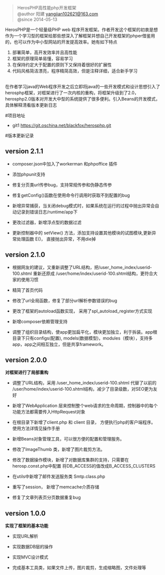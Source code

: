 >HerosPHP高性能php开发框架<br />
@author 阳建 yangjian102621@163.com <br />
@since 2014-05-13

HerosPHP是一个轻量级PHP web 程序开发框架。作者开发这个框架的初衷是想作为一个学习型的框架给那些想深入了解框架并想自己开发框架的phper借鉴用的，也可以作为中小型网站的开发提高效率。她有如下特点 

1. 部署简单，高开发效率并且高性能
2. 框架的原理简单易懂，容易学习
3. 在保持约定大于配置的原则下又保持着很好的扩展性
4. 代码风格简洁漂亮，程序精简高效，但是注释详细，适合新手学习

<br/>
在作者学习java的Web程序开发之后立即将java的一些开发模式和设计思想引入了herosphp框架，对框架进行了一次内核的重构，将框架升级到了2.0，herosphp2.0版本对开发大中型的系统提供了很多便利。引入Beans的开发模式，具体解释清看版本更新日志

#项目地址
* git1 https://git.oschina.net/blackfox/herosphp.git



#版本更新记录

version 2.1.1
--

>

* composer.json中加入了workerman 和phpoffice 插件

*  添加phpunit支持

*  修复分页类url传参bug，支持常规传参和伪静态传参

*  修复getConfig()函数在使用命令行调用时获取不到配置的bug

*  新增异常捕获，当关闭debug模式时，如果系统在运行的过程中抛出异常会自动记录到错误日志/runtime/app下

*  更改过滤器，新增浮点型的数据过滤

*  更新控制器中的 setView() 方法，添加支持设置其他模块的试图模块,更新异常处理函数 E()， 直接抛出异常，不用die掉


version 2.1.0
--


* 根据网友的建议，又重新调整了URL结构，把/user_home_index/userid-100.shtml 重新还原成 /user/home/index/userid-100.shtml结构，更符合大家的使用习惯

*  精简了首页代码

*  修改了url全局函数，修复了部分url解析参数错误的bug 

*  更改了框架的autoload函数实现， 采用了spl_autoload_register方式实现 

*  新增composer依赖管理支持

*  调整了组织目录结构，使app更加扁平化，模块更加独立，利于拆装。app根目录下只有configs(配置), models(数据模型)，modules（模块），支持多app，app之间相互独立，但是共享framework。


version 2.0.0
--

<strong>对框架进行了局部重构</strong>

* 调整了URL结构，采用 /user_home_index/userid-100.shtml 代替了以前的 /user/home/index/userid-100.shtml结构，减少了目录级数，对SEO更为友好

*  新增了WebApplication 层来控制整个web请求的生命周期，控制器中的每个功能方法都需要传入HttpRequest对象

*  在根目录下新增了client.php 和 client 目录， 方便执行php的客户端程序。 使用方法详情见操作手册

*  新增Beans对象管理工具，可以很方便的配置和管理服务。

*  修改了ImageThumb 类，新增了图片裁剪方法。

*  修改了数据操作模块，新增了对数据库集群的支持，只需要在herosp.const.php中配置 将DB_ACCESS的值改成B_ACCESS_CLUSTERS

*  在utils中新增了邮件发送服务类 Smtp.class.php

*  重写了session， 新增了memcache介质存储

*  修复了文章列表页分页数据重复bug

version 1.0.0
--
<strong>实现了框架的基本功能</strong>

* 实现URL解析

*  实现数据DB层的操作

*  实现MVC设计模式

*  完成基本工具类，如果文件上传，图片裁剪，生成缩略图，文件处理等
